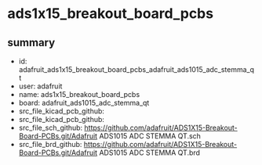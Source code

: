 # ads1x15_breakout_board_pcbs
 
## summary 
* id: adafruit_ads1x15_breakout_board_pcbs_adafruit_ads1015_adc_stemma_qt
* user: adafruit
* name: ads1x15_breakout_board_pcbs
* board: adafruit_ads1015_adc_stemma_qt
* src_file_kicad_pcb_github: 
* src_file_kicad_pcb_github: 
* src_file_sch_github: https://github.com/adafruit/ADS1X15-Breakout-Board-PCBs.git/Adafruit ADS1015 ADC STEMMA QT.sch
* src_file_brd_github: https://github.com/adafruit/ADS1X15-Breakout-Board-PCBs.git/Adafruit ADS1015 ADC STEMMA QT.brd



